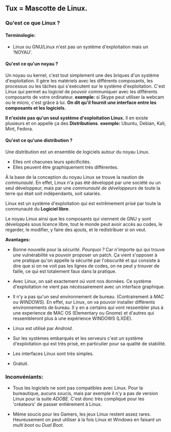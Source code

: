 

## Tux = Mascotte de Linux.

### Qu'est ce que Linux ?

#### Terminologie:
- Linux ou GNU/Linux n'est pas un système d'exploitation mais un 'NOYAU'.

#### Qu'est ce qu'un noyau ?
Un noyau ou kernel, c'est tout simplement une des briques d'un système d'exploitation.
Il gère les matériels avec les différents composants, les processus ou les tâches qui s'exécutent sur le système d'exploitation.
C'est Linux qui permet au logiciel de pouvoir communiquer avec les différents composants de votre ordinateur.
**exemple:** si Skype peut utiliser la webcam ou le micro, c'est grâce à lui.
**On dit qu'il fournit une interface entre les composants et les logiciels.**


**Il n'existe pas qu'un seul système d'exploitation Linux.**
Il en existe plusieurs et on appelle ça des **Distributions**.
**exemple:** Ubuntu, Debian, Kali, Mint, Fedora.


#### Qu'est ce qu'une distribution ?

Une distribution est un ensemble de logiciels autour du noyau Linux.
- Elles ont chacunes leurs spécificités.
- Elles peuvent être graphiquement très différentes.

À la base de la conception du noyau Linux se trouve la naution de *communauté*.
En effet, Linux n'a pas été développé par une société ou un seul développeur, mais par une *communauté de développeurs* de toute la terre qui était soit indépendants, soit salariés.

Linux est un système d'exploitation qui est extrêmement prisé par toute la communauté du **Logiciel libre**.

Le noyau Linux ainsi que les composants qui viennent de GNU y sont développés sous licence libre, tout le monde peut avoir accès au codes, le regarder, le modifier, y faire des ajouts, et le redistribuer si on veut.


**Avantages:**

- Bonne nouvelle pour la *sécurité*.
*Pourquoi ?* Car n'importe qui qui trouve une vulnérabilité va pouvoir proposer un patch.
Ça vient s'opposer à une pratique qu'on appelle la sécurité par l'obscurité et qui consiste à dire que si on ne voit pas les lignes de codes, on ne peut y trouver de faille, ce qui est totalement faux dans la pratique. 

- Avec Linux, on sait exactement où vont nos données.
Ce système d'exploitation ne vient pas nécéssairement avec un interface graphique.

- Il n'y a pas qu'un seul environnement de bureau. (Contrairement à *MAC* ou *WINDOWS*).
En effet, sur Linux, on va pouvoir installer différents environnements de bureau. Il y en a certains qui vont ressembler plus à une experience de MAC OS (Elementary ou Gnome) et d'autres qui ressembleront plus à une expérience WINDOWS (LXDE).

- Linux est utilisé par *Android*.

- Sur les systèmes embarqués et les serveurs c'est un système d'exploitation qui est très prisé, en particulier pour sa qualité de stabilité.

- Les interfaces Linux sont très simples.

- Gratuit.


### Inconvéniants:

- Tous les logiciels ne sont pas compatibles avec Linux.
Pour la bureautique, aucuns soucis, mais par exemple il n'y a pas de version Linux pour la suite *ADOBE*.
C'est donc très compliqué pour les 'créateurs' de passer entièrement à Linux.

- Même soucis pour les Gamers, les jeux Linux restent assez rares.
Heureusement on peut utiliser à la fois Linux et Windows en faisant un *multi boot* ou *Dual Boot.*
